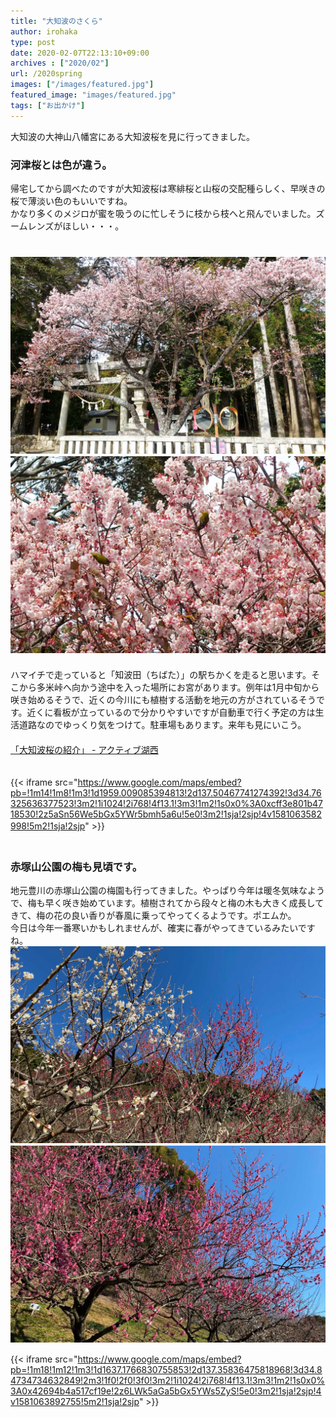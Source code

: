 ```yaml
---
title: "大知波のさくら"
author: irohaka
type: post
date: 2020-02-07T22:13:10+09:00
archives : ["2020/02"]
url: /2020spring
images: ["/images/featured.jpg"]
featured_image: "images/featured.jpg"
tags: ["お出かけ"]
---
```


大知波の大神山八幡宮にある大知波桜を見に行ってきました。
<!--more-->


### 河津桜とは色が違う。
帰宅してから調べたのですが大知波桜は寒緋桜と山桜の交配種らしく、早咲きの桜で薄淡い色のもいいですね。  
かなり多くのメジロが蜜を吸うのに忙しそうに枝から枝へと飛んでいました。ズームレンズがほしい・・・。  
　　  
　  
![鳥居に立派な桜](images/2020-0207-01.jpg)
　　  
![メジロがいっぱい](images/2020-0207-02.jpg)
　   
　  
ハマイチで走っていると「知波田（ちばた）」の駅ちかくを走ると思います。そこから多米峠へ向かう途中を入った場所にお宮があります。例年は1月中旬から咲き始めるそうで、近くの今川にも植樹する活動を地元の方がされているそうです。近くに看板が立っているので分かりやすいですが自動車で行く予定の方は生活道路なのでゆっくり気をつけて。駐車場もあります。来年も見にいこう。  
　　    
[「大知波桜の紹介」 - アクティブ湖西](https://www.kosai.org/joknqjg8y-2042/)
　  
　  

{{< iframe src="https://www.google.com/maps/embed?pb=!1m14!1m8!1m3!1d1959.009085394813!2d137.50467741274392!3d34.76325636377523!3m2!1i1024!2i768!4f13.1!3m3!1m2!1s0x0%3A0xcff3e801b4718530!2z5aSn56We5bGx5YWr5bmh5a6u!5e0!3m2!1sja!2sjp!4v1581063582998!5m2!1sja!2sjp" >}}
　　  
　　    
### 赤塚山公園の梅も見頃です。  
地元豊川の赤塚山公園の梅園も行ってきました。やっぱり今年は暖冬気味なようで、梅も早く咲き始めています。植樹されてから段々と梅の木も大きく成長してきて、梅の花の良い香りが春風に乗ってやってくるようです。ポエムか。  
今日は今年一番寒いかもしれませんが、確実に春がやってきているみたいですね。
　  
![赤塚山公園の梅園](images/2020-0207-03.jpg)
　　  
![紅白でめでたい。](images/2020-0207-04.jpg)
　  

{{< iframe src="https://www.google.com/maps/embed?pb=!1m18!1m12!1m3!1d1637.1766830755853!2d137.35836475818968!3d34.84734734632849!2m3!1f0!2f0!3f0!3m2!1i1024!2i768!4f13.1!3m3!1m2!1s0x0%3A0x42694b4a517cf19e!2z6LWk5aGa5bGx5YWs5ZyS!5e0!3m2!1sja!2sjp!4v1581063892755!5m2!1sja!2sjp" >}}